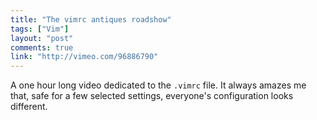 ```yaml
---
title: "The vimrc antiques roadshow"
tags: ["Vim"]
layout: "post"
comments: true
link: "http://vimeo.com/96886790"
---
```


A one hour long video dedicated to the `.vimrc` file. It always amazes me that, safe for a few selected settings, everyone's configuration looks different.

